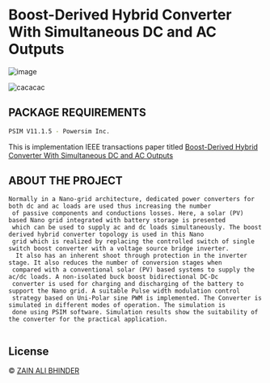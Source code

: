 # Boost-Derived Hybrid Converter With Simultaneous DC and AC Outputs

![image](https://github.com/zainalibhinder/Boost-Derived-Hybrid-Converter-With-Simultaneous-DC-and-AC-Outputs/assets/109630795/9894c9d4-9ee6-4c77-a67f-8e7e67be8e98)

![cacacac](https://github.com/zainalibhinder/Boost-Derived-Hybrid-Converter-With-Simultaneous-DC-and-AC-Outputs/assets/109630795/5d286da4-ea78-420d-a142-6d5e350880e7)

## PACKAGE REQUIREMENTS

```bash
PSIM V11.1.5 - Powersim Inc. 
```

This is implementation IEEE transactions paper titled [Boost-Derived Hybrid Converter With Simultaneous DC and AC Outputs](https://ieeexplore.ieee.org/document/6553180?denied=)

## ABOUT THE PROJECT

```
Normally in a Nano-grid architecture, dedicated power converters for both dc and ac loads are used thus increasing the number
 of passive components and conductions losses. Here, a solar (PV) based Nano grid integrated with battery storage is presented
 which can be used to supply ac and dc loads simultaneously. The boost derived hybrid converter topology is used in this Nano
 grid which is realized by replacing the controlled switch of single switch boost converter with a voltage source bridge inverter.
  It also has an inherent shoot through protection in the inverter stage. It also reduces the number of conversion stages when
 compared with a conventional solar (PV) based systems to supply the ac/dc loads. A non-isolated buck boost bidirectional DC-Dc
 converter is used for charging and discharging of the battery to support the Nano grid. A suitable Pulse width modulation control
 strategy based on Uni-Polar sine PWM is implemented. The Converter is simulated in different modes of operation. The simulation is
 done using PSIM software. Simulation results show the suitability of the converter for the practical application.
 
```



## License
&copy; 
[ZAIN ALI BHINDER](https://github.com/ZAINALIBHINDER)
